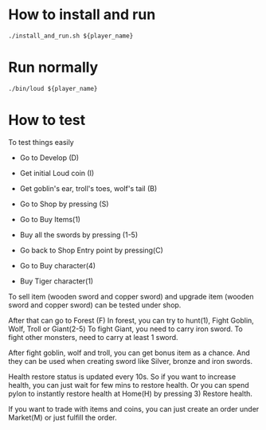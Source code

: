 # How to install and run

```
./install_and_run.sh ${player_name}
```

# Run normally

```
./bin/loud ${player_name}
```

# How to test

To test things easily

- Go to Develop (D)
- Get initial Loud coin (I)
- Get goblin's ear, troll's toes, wolf's tail (B)

- Go to Shop by pressing (S)
- Go to Buy Items(1)
- Buy all the swords by pressing (1-5)
- Go back to Shop Entry point by pressing(C)
- Go to Buy character(4)
- Buy Tiger character(1)

To sell item (wooden sword and copper sword) and upgrade item (wooden sword and copper sword) can be tested under shop.

After that can go to Forest (F)
In forest, you can try to hunt(1), Fight Goblin, Wolf, Troll or Giant(2-5)
To fight Giant, you need to carry iron sword.
To fight other monsters, need to carry at least 1 sword.

After fight goblin, wolf and troll, you can get bonus item as a chance.
And they can be used when creating sword like Silver, bronze and iron swords.

Health restore status is updated every 10s.
So if you want to increase health, you can just wait for few mins to restore health.
Or you can spend pylon to instantly restore health at Home(H) by pressing 3) Restore health.

If you want to trade with items and coins, you can just create an order under Market(M) or just fulfill the order.